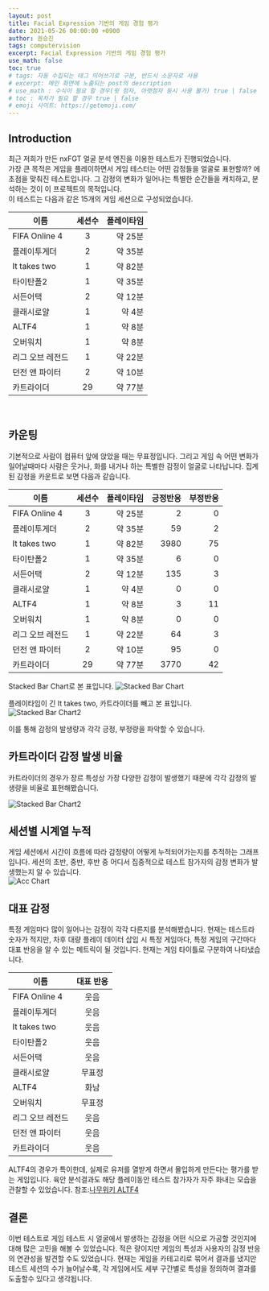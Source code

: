 ```yaml
---
layout: post
title: Facial Expression 기반의 게임 경험 평가
date: 2021-05-26 00:00:00 +0900
author: 권승진
tags: computervision
excerpt: Facial Expression 기반의 게임 경험 평가
use_math: false
toc: true
# tags: 자동 수집되는 태그 띄어쓰기로 구분, 반드시 소문자로 사용
# excerpt: 메인 화면에 노출되는 post의 description
# use_math : 수식이 필요 할 경우(윗 첨자, 아랫첨자 동시 사용 불가) true | false
# toc : 목차가 필요 할 경우 true | false
# emoji 사이트: https://getemoji.com/
---
```


## Introduction
최근 저희가 만든 nxFGT 얼굴 분석 엔진을 이용한 테스트가 진행되었습니다.   
가장 큰 목적은 게임을 플레이하면서 게임 테스터는 어떤 감정들을 얼굴로 표현할까? 에 초점을 맞춰진 테스트입니다. 그 감정의 변화가 일어나는 특별한 순간들을 캐치하고, 분석하는 것이 이 프로젝트의 목적입니다.  
이 테스트는 다음과 같은 15개의 게임 세션으로 구성되었습니다.  

| 이름 | 세션수 | 플레이타임 |
|---|:---:|---:|
|FIFA Online 4| 3 | 약 25분 |
|플레이투게더| 2 | 약 35분 |
|It takes two| 1 | 약 82분 |
|타이탄폴2| 1 | 약 35분 |
|서든어택| 2 | 약 12분 |
|클래시로얄| 1 | 약 4분 |
|ALTF4| 1 | 약 8분 |
|오버워치| 1 | 약 8분 |
|리그 오브 레전드| 1 | 약 22분 |
|던전 앤 파이터| 2 | 약 10분 |
|카트라이더| 29 | 약 77분 |

<br/>

## 카운팅
기본적으로 사람이 컴퓨터 앞에 앉았을 때는 무표정입니다. 그리고 게임 속 어떤 변화가 일어날때마다 사람은 웃거나, 화를 내거나 하는 특별한 감정이 얼굴로 나타납니다.
집계된 감정을 카운트로 보면 다음과 같습니다.  

| 이름 | 세션수 | 플레이타임 | 긍정반응 | 부정반응
|---|:---:|---:|---:|---:|
|FIFA Online 4| 3 | 약 25분 | 2 | 0
|플레이투게더| 2 | 약 35분 | 59 | 2
|It takes two| 1 | 약 82분 | 3980 | 75 
|타이탄폴2| 1 | 약 35분 | 6 | 0
|서든어택| 2 | 약 12분 | 135 | 3
|클래시로얄| 1 | 약 4분 | 0 | 0
|ALTF4| 1 | 약 8분 | 3 | 11
|오버워치| 1 | 약 8분 | 0 | 0
|리그 오브 레전드| 1 | 약 22분 | 64 | 3
|던전 앤 파이터| 2 | 약 10분 | 95 | 0
|카트라이더| 29 | 약 77분 | 3770 | 42


Stacked Bar Chart로 본 표입니다.
![Stacked Bar Chart](https://solution-userstats.s3.amazonaws.com/techblogs/seungjin/2021-05-26-FE/1.png)

플레이타임이 긴 It takes two, 카트라이더를 빼고 본 표입니다.
![Stacked Bar Chart2](https://solution-userstats.s3.amazonaws.com/techblogs/seungjin/2021-05-26-FE/2.png)

이를 통해 감정의 발생량과 각각 긍정, 부정량을 파악할 수 있습니다. 

## 카트라이더 감정 발생 비율
카트라이더의 경우가 장르 특성상 가장 다양한 감정이 발생했기 때문에 각각 감정의 발생량을 비율로 표현해봤습니다.  

![Stacked Bar Chart2](https://solution-userstats.s3.amazonaws.com/techblogs/seungjin/2021-05-26-FE/3.png)


## 세션별 시계열 누적
게임 세션에서 시간이 흐름에 따라 감정량이 어떻게 누적되어가는지를 추적하는 그래프입니다.
세션의 초반, 중반, 후반 중 어디서 집중적으로 테스트 참가자의 감정 변화가 발생했는지 알 수 있습니다.  
![Acc Chart](https://solution-userstats.s3.amazonaws.com/techblogs/seungjin/2021-05-26-FE/4.png)


## 대표 감정
특정 게임마다 많이 일어나는 감정이 각각 다른지를 분석해봤습니다. 현재는 테스트라 숫자가 적지만, 차후 대량 플레이 데이터 삽입 시 특정 게임마다, 특정 게임의 구간마다 대표 반응을 알 수 있는 메트릭이 될 것입니다. 
현재는 게임 타이틀로 구분하여 나타냈습니다.  

| 이름 | 대표 반응
|---|:---:|
|FIFA Online 4| 웃음
|플레이투게더| 웃음
|It takes two| 웃음
|타이탄폴2| 웃음
|서든어택| 웃음
|클래시로얄| 무표정
|ALTF4| 화남
|오버워치| 무표정
|리그 오브 레전드| 웃음
|던전 앤 파이터| 웃음
|카트라이더| 웃음

ALTF4의 경우가 특이한데, 실제로 유저를 열받게 하면서 몰입하게 만든다는 평가를 받는 게임입니다. 육안 분석결과도 해당 플레이동안 테스트 참가자가 자주 화내는 모습을 관찰할 수 있었습니다.
참조:[나무위키 ALTF4](https://namu.wiki/w/ALTF4)  

## 결론
이번 테스트로 게임 테스트 시 얼굴에서 발생하는 감정을 어떤 식으로 가공할 것인지에 대해 많은 고민을 해볼 수 있었습니다. 적은 량이지만 게임의 특성과 사용자의 감정 반응의 연관성을 발견할 수도 있었습니다. 현재는 게임을 카테고리로 묶어서 결과를 냈지만 테스트 세션의 수가 늘어날수록, 각 게임에서도 세부 구간별로 특성을 정의하여 결과를 도출할수 있다고 생각됩니다. 
